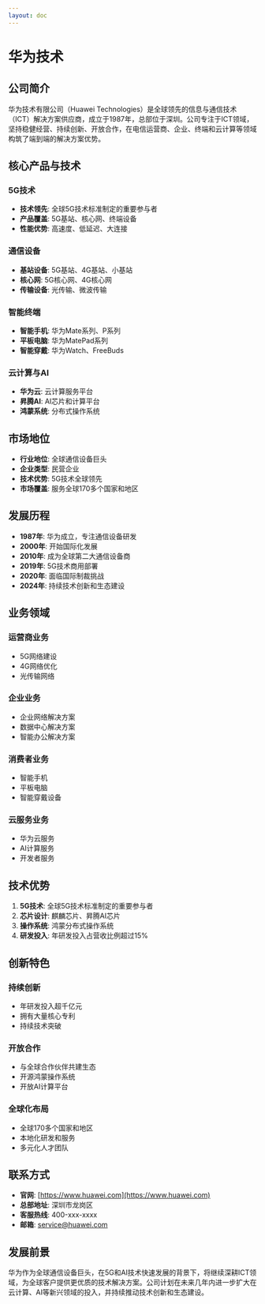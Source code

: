 ```yaml
---
layout: doc
---
```


# 华为技术

## 公司简介

华为技术有限公司（Huawei Technologies）是全球领先的信息与通信技术（ICT）解决方案供应商，成立于1987年，总部位于深圳。公司专注于ICT领域，坚持稳健经营、持续创新、开放合作，在电信运营商、企业、终端和云计算等领域构筑了端到端的解决方案优势。

## 核心产品与技术

### 5G技术
- **技术领先**: 全球5G技术标准制定的重要参与者
- **产品覆盖**: 5G基站、核心网、终端设备
- **性能优势**: 高速度、低延迟、大连接

### 通信设备
- **基站设备**: 5G基站、4G基站、小基站
- **核心网**: 5G核心网、4G核心网
- **传输设备**: 光传输、微波传输

### 智能终端
- **智能手机**: 华为Mate系列、P系列
- **平板电脑**: 华为MatePad系列
- **智能穿戴**: 华为Watch、FreeBuds

### 云计算与AI
- **华为云**: 云计算服务平台
- **昇腾AI**: AI芯片和计算平台
- **鸿蒙系统**: 分布式操作系统

## 市场地位

- **行业地位**: 全球通信设备巨头
- **企业类型**: 民营企业
- **技术优势**: 5G技术全球领先
- **市场覆盖**: 服务全球170多个国家和地区

## 发展历程

- **1987年**: 华为成立，专注通信设备研发
- **2000年**: 开始国际化发展
- **2010年**: 成为全球第二大通信设备商
- **2019年**: 5G技术商用部署
- **2020年**: 面临国际制裁挑战
- **2024年**: 持续技术创新和生态建设

## 业务领域

### 运营商业务
- 5G网络建设
- 4G网络优化
- 光传输网络

### 企业业务
- 企业网络解决方案
- 数据中心解决方案
- 智能办公解决方案

### 消费者业务
- 智能手机
- 平板电脑
- 智能穿戴设备

### 云服务业务
- 华为云服务
- AI计算服务
- 开发者服务

## 技术优势

1. **5G技术**: 全球5G技术标准制定的重要参与者
2. **芯片设计**: 麒麟芯片、昇腾AI芯片
3. **操作系统**: 鸿蒙分布式操作系统
4. **研发投入**: 年研发投入占营收比例超过15%

## 创新特色

### 持续创新
- 年研发投入超千亿元
- 拥有大量核心专利
- 持续技术突破

### 开放合作
- 与全球合作伙伴共建生态
- 开源鸿蒙操作系统
- 开放AI计算平台

### 全球化布局
- 全球170多个国家和地区
- 本地化研发和服务
- 多元化人才团队

## 联系方式

- **官网**: [https://www.huawei.com](https://www.huawei.com)
- **总部地址**: 深圳市龙岗区
- **客服热线**: 400-xxx-xxxx
- **邮箱**: service@huawei.com

## 发展前景

华为作为全球通信设备巨头，在5G和AI技术快速发展的背景下，将继续深耕ICT领域，为全球客户提供更优质的技术解决方案。公司计划在未来几年内进一步扩大在云计算、AI等新兴领域的投入，并持续推动技术创新和生态建设。
